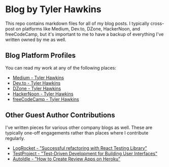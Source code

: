 # Blog by Tyler Hawkins

This repo contains markdown files for all of my blog posts. I typically cross-post on platforms like Medium, Dev.to, DZone, HackerNoon, and freeCodeCamp, but it's important to me to have a backup of everything I've written owned by me as well.

## Blog Platform Profiles

You can read my work at any of the following places:

- [Medium - Tyler Hawkins](https://thawkin3.medium.com/)
- [Dev.to - Tyler Hawkins](https://dev.to/thawkin3)
- [DZone - Tyler Hawkins](https://dzone.com/users/4322023/thawkin3.html)
- [HackerNoon - Tyler Hawkins](https://hackernoon.com/u/thawkin3)
- [freeCodeCamp - Tyler Hawkins](https://www.freecodecamp.org/news/author/tyler-hawkins/)

## Other Guest Author Contributions

I've written pieces for various other company blogs as well. These are typically one-off engagements rather than places where I contribute regularly.

- [LogRocket - "Successful refactoring with React Testing Library"](https://blog.logrocket.com/successful-refactoring-react-testing-library/)
- [TestProject - "Test-Driven Development for Building User Interfaces"](https://blog.testproject.io/2021/03/23/test-driven-development-for-building-user-interfaces/)
- [AutoIdle - "How to Create Review Apps on Heroku"](https://autoidle.com/blog/how-to-create-review-apps-on-heroku)
